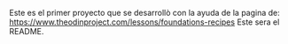 Este es el primer proyecto que se desarrollò con la ayuda de la pagina de:
https://www.theodinproject.com/lessons/foundations-recipes
Este sera el README.
